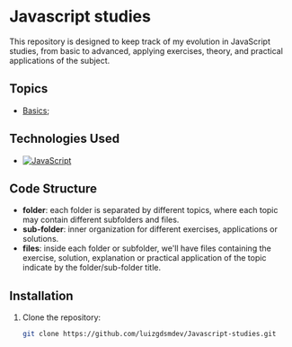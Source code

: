 # Javascript studies
This repository is designed to keep track of my evolution in JavaScript studies, from basic to advanced, applying exercises, theory, and practical applications of the subject.

## Topics
- [Basics](https://github.com/luizgdsmdev/Javascript-studies/blob/main/basics/intro.md);

<!-- - [Prototype chain](https://github.com/luizgdsmdev/Javascript-studies/tree/main/prototype-chain); -->

## Technologies Used

- [![JavaScript](https://img.shields.io/badge/JavaScript-F7DF1E?style=for-the-badge&logo=javascript&logoColor=black)](https://developer.mozilla.org/en-US/docs/Web/JavaScript)


## Code Structure

- **folder**: each folder is separated by different topics, where each topic may contain different subfolders and files.
- **sub-folder**: inner organization for different exercises, applications or solutions.
- **files**: inside each folder or subfolder, we'll have files containing the exercise, solution, explanation or practical application of the topic indicate by the folder/sub-folder title.



## Installation

1. Clone the repository:
   ```bash
   git clone https://github.com/luizgdsmdev/Javascript-studies.git